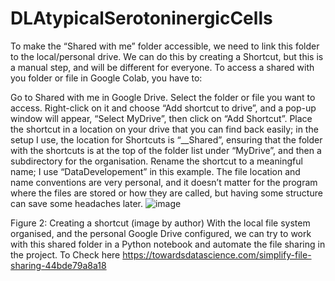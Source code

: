 # DLAtypicalSerotoninergicCells

To make the “Shared with me” folder accessible, we need to link this folder to the local/personal drive. We can do this by creating a Shortcut, but this is a manual step, and will be different for everyone. To access a shared with you folder or file in Google Colab, you have to:

Go to Shared with me in Google Drive.
Select the folder or file you want to access.
Right-click on it and choose “Add shortcut to drive”, and a pop-up window will appear, “Select MyDrive”, then click on “Add Shortcut”.
Place the shortcut in a location on your drive that you can find back easily; in the setup I use, the location for Shortcuts is “__Shared”, ensuring that the folder with the shortcuts is at the top of the folder list under “MyDrive”, and then a subdirectory for the organisation.
Rename the shortcut to a meaningful name; I use “DataDevelopement” in this example. The file location and name conventions are very personal, and it doesn’t matter for the program where the files are stored or how they are called, but having some structure can save some headaches later.
![image](https://github.com/neuraldl/DLAtypicalSerotoninergicCells/assets/159064716/c877af4b-87fd-4b41-a151-799eb7d15fba)

Figure 2: Creating a shortcut (image by author)
With the local file system organised, and the personal Google Drive configured, we can try to work with this shared folder in a Python notebook and automate the file sharing in the project.
 To Check here https://towardsdatascience.com/simplify-file-sharing-44bde79a8a18
